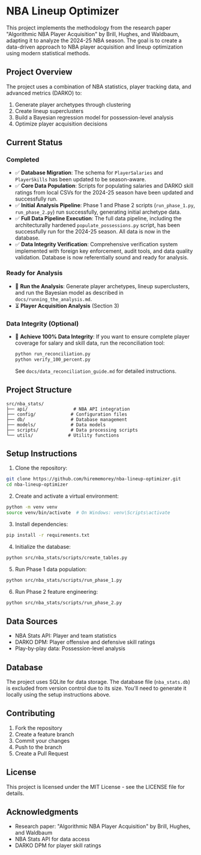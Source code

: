 # NBA Lineup Optimizer

This project implements the methodology from the research paper "Algorithmic NBA Player Acquisition" by Brill, Hughes, and Waldbaum, adapting it to analyze the 2024-25 NBA season. The goal is to create a data-driven approach to NBA player acquisition and lineup optimization using modern statistical methods.

## Project Overview

The project uses a combination of NBA statistics, player tracking data, and advanced metrics (DARKO) to:
1. Generate player archetypes through clustering
2. Create lineup superclusters
3. Build a Bayesian regression model for possession-level analysis
4. Optimize player acquisition decisions

## Current Status

### Completed
- ✅ **Database Migration**: The schema for `PlayerSalaries` and `PlayerSkills` has been updated to be season-aware.
- ✅ **Core Data Population**: Scripts for populating salaries and DARKO skill ratings from local CSVs for the 2024-25 season have been updated and successfully run.
- ✅ **Initial Analysis Pipeline**: Phase 1 and Phase 2 scripts (`run_phase_1.py`, `run_phase_2.py`) run successfully, generating initial archetype data.
- ✅ **Full Data Pipeline Execution**: The full data pipeline, including the architecturally hardened `populate_possessions.py` script, has been successfully run for the 2024-25 season. All data is now in the database.
- ✅ **Data Integrity Verification**: Comprehensive verification system implemented with foreign key enforcement, audit tools, and data quality validation. Database is now referentially sound and ready for analysis.

### Ready for Analysis
- 🎯 **Run the Analysis**: Generate player archetypes, lineup superclusters, and run the Bayesian model as described in `docs/running_the_analysis.md`.
- ⏳ **Player Acquisition Analysis** (Section 3)

### Data Integrity (Optional)
- 🔧 **Achieve 100% Data Integrity**: If you want to ensure complete player coverage for salary and skill data, run the reconciliation tool:
  ```bash
  python run_reconciliation.py
  python verify_100_percent.py
  ```
  See `docs/data_reconciliation_guide.md` for detailed instructions.

## Project Structure

```
src/nba_stats/
├── api/                 # NBA API integration
├── config/             # Configuration files
├── db/                 # Database management
├── models/             # Data models
├── scripts/            # Data processing scripts
└── utils/             # Utility functions
```

## Setup Instructions

1. Clone the repository:
```bash
git clone https://github.com/hirememorey/nba-lineup-optimizer.git
cd nba-lineup-optimizer
```

2. Create and activate a virtual environment:
```bash
python -m venv venv
source venv/bin/activate  # On Windows: venv\Scripts\activate
```

3. Install dependencies:
```bash
pip install -r requirements.txt
```

4. Initialize the database:
```bash
python src/nba_stats/scripts/create_tables.py
```

5. Run Phase 1 data population:
```bash
python src/nba_stats/scripts/run_phase_1.py
```

6. Run Phase 2 feature engineering:
```bash
python src/nba_stats/scripts/run_phase_2.py
```

## Data Sources

- NBA Stats API: Player and team statistics
- DARKO DPM: Player offensive and defensive skill ratings
- Play-by-play data: Possession-level analysis

## Database

The project uses SQLite for data storage. The database file (`nba_stats.db`) is excluded from version control due to its size. You'll need to generate it locally using the setup instructions above.

## Contributing

1. Fork the repository
2. Create a feature branch
3. Commit your changes
4. Push to the branch
5. Create a Pull Request

## License

This project is licensed under the MIT License - see the LICENSE file for details.

## Acknowledgments

- Research paper: "Algorithmic NBA Player Acquisition" by Brill, Hughes, and Waldbaum
- NBA Stats API for data access
- DARKO DPM for player skill ratings 